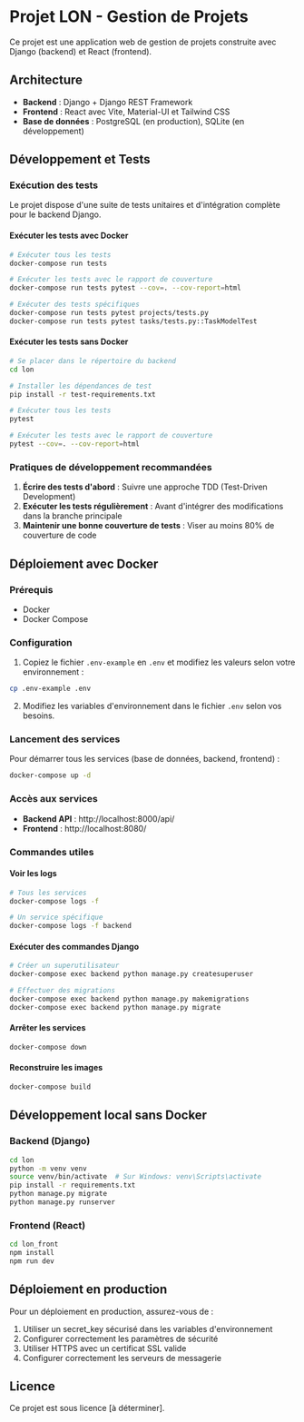  # Projet LON - Gestion de Projets

Ce projet est une application web de gestion de projets construite avec Django (backend) et React (frontend).

## Architecture

- **Backend** : Django + Django REST Framework
- **Frontend** : React avec Vite, Material-UI et Tailwind CSS
- **Base de données** : PostgreSQL (en production), SQLite (en développement)

## Développement et Tests

### Exécution des tests

Le projet dispose d'une suite de tests unitaires et d'intégration complète pour le backend Django.

#### Exécuter les tests avec Docker

```bash
# Exécuter tous les tests
docker-compose run tests

# Exécuter les tests avec le rapport de couverture
docker-compose run tests pytest --cov=. --cov-report=html

# Exécuter des tests spécifiques
docker-compose run tests pytest projects/tests.py
docker-compose run tests pytest tasks/tests.py::TaskModelTest
```

#### Exécuter les tests sans Docker

```bash
# Se placer dans le répertoire du backend
cd lon

# Installer les dépendances de test
pip install -r test-requirements.txt

# Exécuter tous les tests
pytest

# Exécuter les tests avec le rapport de couverture
pytest --cov=. --cov-report=html
```

### Pratiques de développement recommandées

1. **Écrire des tests d'abord** : Suivre une approche TDD (Test-Driven Development)
2. **Exécuter les tests régulièrement** : Avant d'intégrer des modifications dans la branche principale
3. **Maintenir une bonne couverture de tests** : Viser au moins 80% de couverture de code

## Déploiement avec Docker

### Prérequis

- Docker
- Docker Compose

### Configuration

1. Copiez le fichier `.env-example` en `.env` et modifiez les valeurs selon votre environnement :

```bash
cp .env-example .env
```

2. Modifiez les variables d'environnement dans le fichier `.env` selon vos besoins.

### Lancement des services

Pour démarrer tous les services (base de données, backend, frontend) :

```bash
docker-compose up -d
```

### Accès aux services

- **Backend API** : http://localhost:8000/api/
- **Frontend** : http://localhost:8080/

### Commandes utiles

#### Voir les logs

```bash
# Tous les services
docker-compose logs -f

# Un service spécifique
docker-compose logs -f backend
```

#### Exécuter des commandes Django

```bash
# Créer un superutilisateur
docker-compose exec backend python manage.py createsuperuser

# Effectuer des migrations
docker-compose exec backend python manage.py makemigrations
docker-compose exec backend python manage.py migrate
```

#### Arrêter les services

```bash
docker-compose down
```

#### Reconstruire les images

```bash
docker-compose build
```

## Développement local sans Docker

### Backend (Django)

```bash
cd lon
python -m venv venv
source venv/bin/activate  # Sur Windows: venv\Scripts\activate
pip install -r requirements.txt
python manage.py migrate
python manage.py runserver
```

### Frontend (React)

```bash
cd lon_front
npm install
npm run dev
```

## Déploiement en production

Pour un déploiement en production, assurez-vous de :

1. Utiliser un secret_key sécurisé dans les variables d'environnement
2. Configurer correctement les paramètres de sécurité
3. Utiliser HTTPS avec un certificat SSL valide
4. Configurer correctement les serveurs de messagerie

## Licence

Ce projet est sous licence [à déterminer].